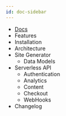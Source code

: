 ```yaml
---
id: doc-sidebar
---
```


- <a href="/docs" class="opacity-30 text-dark-blue bg-none"><i class="fa fa-fw opacity-0 mr-2"></i>Docs</a>
- <g-link to="/docs/features"><i class="fa fa-fw fa-check-square mr-2"></i>Features</g-link>
- <g-link to="/docs/installation"><i class="fa fa-fw fa-sign-in mr-2"></i>Installation</g-link>  
- <g-link to="/docs/architecture"><i class="fa fa-fw fa-cogs mr-2"></i>Architecture</g-link>
- <g-link to="/docs/generator"><i class="fa fa-fw fa-laptop mr-2"></i>Site Generator</g-link>
    - <g-link  v-bind:class="{ visible: $route.path.includes('/docs/') && $route.path.includes('generator') }" to="/docs/models">Data Models</g-link>
- <g-link to="/docs/serverless-api"><i class="fa fa-fw fa-server mr-2"></i>Serverless API</g-link>
    - <g-link  v-bind:class="{ visible: $route.path.includes('/docs/') && $route.path.includes('api') }" to="/docs/auth-api">Authentication</g-link>
    - <g-link  v-bind:class="{ visible: $route.path.includes('/docs/') && $route.path.includes('api') }" to="/docs/analytics-api">Analytics</g-link>
    - <g-link  v-bind:class="{ visible: $route.path.includes('/docs/') && $route.path.includes('api') }" to="/docs/content-api">Content</g-link>  
    - <g-link  v-bind:class="{ visible: $route.path.includes('/docs/') && $route.path.includes('api') }" to="/docs/checkout-api">Checkout</g-link> 
    - <g-link  v-bind:class="{ visible: $route.path.includes('/docs/') && $route.path.includes('api') }" to="/docs/webhooks-api">WebHooks</g-link>   
- <g-link to="/docs/changelog"><i class="fa fa-fw fa-book mr-2"></i>Changelog</g-link>
